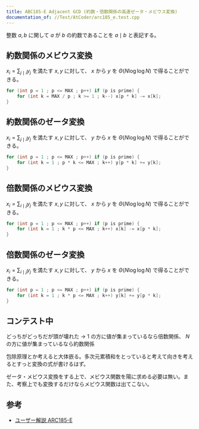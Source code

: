 ```yaml
---
title: ABC185-E Adjacent GCD (約数・倍数関係の高速ゼータ・メビウス変換)
documentation_of: //Test/AtCoder/arc185_e.test.cpp
---
```


整数 $a, b$ に関して $a$ が $b$ の約数であることを $a\mid b$ と表記する。

## 約数関係のメビウス変換

$x_{i} = \sum_{j\mid i} y_{j}$ を満たす $x, y$ に対して、 $x$ から $y$ を $\Theta (N\log \log N)$ で得ることができる。

```cpp
for (int p = 1 ; p <= MAX ; p++) if (p is prime) {
    for (int k = MAX / p ; k >= 1 ; k--) x[p * k] -= x[k];
}
```

## 約数関係のゼータ変換

$x_{i} = \sum_{j\mid i} y_{j}$ を満たす $x, y$ に対して、 $y$ から $x$ を $\Theta (N\log \log N)$ で得ることができる。

```cpp
for (int p = 1 ; p <= MAX ; p++) if (p is prime) {
    for (int k = 1 ; p * k <= MAX ; k++) y[p * k] += y[k];
}
```

## 倍数関係のメビウス変換

$x_{i} = \sum_{i\mid j} y_{j}$ を満たす $x, y$ に対して、 $x$ から $y$ を $\Theta (N\log \log N)$ で得ることができる。

```cpp
for (int p = 1 ; p <= MAX ; p++) if (p is prime) {
    for (int k = 1 ; k * p <= MAX ; k++) x[k] -= x[p * k];
}
```

## 倍数関係のゼータ変換

$x_{i} = \sum_{i\mid j} y_{j}$ を満たす $x, y$ に対して、 $y$ から $x$ を $\Theta (N\log \log N)$ で得ることができる。

```cpp
for (int p = 1 ; p <= MAX ; p++) if (p is prime) {
    for (int k = 1 ; k * p <= MAX ; k++) y[k] += y[p * k];
}
```

## コンテスト中

どっちがどっちだが頭が壊れた -> $1$ の方に値が集まっているなら倍数関係、 $N$ の方に値が集まっているなら約数関係

包除原理とか考えると大体嵌る。多次元累積和をとっていると考えて向きを考えるとすっと変換の式が書けるはず。

ゼータ・メビウス変換をする上で、メビウス関数を陽に求める必要は無い。また、考察上でも変換するだけならメビウス関数は出てこない。

## 参考

- [ユーザー解説 ARC185-E](https://atcoder.jp/contests/arc185/editorial/11161)
